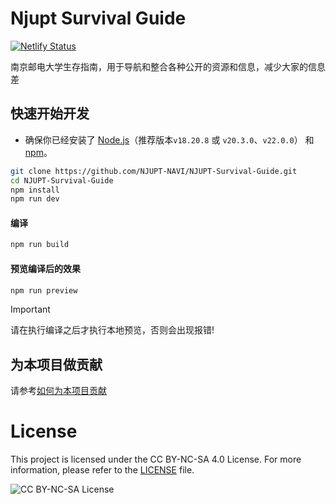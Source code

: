 # Njupt Survival Guide

[![Netlify Status](https://api.netlify.com/api/v1/badges/db95a7cd-b750-4ab5-a958-a6ae616a332a/deploy-status)](https://app.netlify.com/projects/njuptnavi/deploys)

南京邮电大学生存指南，用于导航和整合各种公开的资源和信息，减少大家的信息差


## 快速开始开发
- 确保你已经安装了 [Node.js](https://nodejs.org/)（推荐版本`v18.20.8` 或 `v20.3.0`、`v22.0.0`） 和 [npm](https://www.npmjs.com/)。
```bash
git clone https://github.com/NJUPT-NAVI/NJUPT-Survival-Guide.git
cd NJUPT-Survival-Guide
npm install
npm run dev
```

#### 编译
```bash
npm run build
```

#### 预览编译后的效果
```bash
npm run preview
```

> [!IMPORTANT]
> 请在执行编译之后才执行本地预览，否则会出现报错!


## 为本项目做贡献
请参考[如何为本项目贡献](https://njupt-navi.github.io/contribution/contribution/)


# License
This project is licensed under the CC BY-NC-SA 4.0 License.
For more information, please refer to the [LICENSE](./LICENSE) file.


![CC BY-NC-SA License](https://licensebuttons.net/l/by-nc-sa/4.0/88x31.png)
